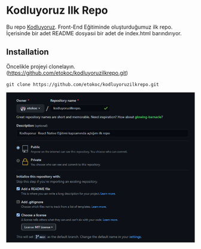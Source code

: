 # Kodluyoruz Ilk Repo

Bu repo [Kodluyoruz](https://www.kodluyoruz.org/). Front-End Eğitiminde oluşturduğumuz ilk repo. İçerisinde bir adet README dosyasıi bir adet de index.html barındırıyor.


## Installation 
Öncelikle projeyi clonelayın.(https://github.com/etokoc/kodluyoruzilkrepo.git)

```
git clone https://github.com/etokoc/kodluyoruzilkrepo.git
```

![Resim](./img.png)